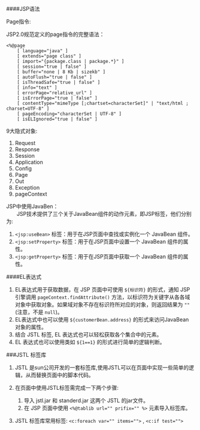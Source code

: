 ####JSP语法

Page指令:

JSP2.0规范定义的page指令的完整语法：<br/>
```
<%@page
	[ language="java" ]
	[ extends="page class" ]
	[ import="{package.class | package.*}" ]
	[ session="true | false" ]
	[ buffer="none | 8 Kb | sizekb" ]
	[ autoFlush="true | false" ]
	[ isThreadSafe="true | false" ]
	[ info="text" ]
	[ errorPage="relative_url" ]
	[ isErrorPage="true | false" ]
	[ contentType="mimeType [;chartset=characterSet]" | "text/html ; charset=UTF-8" ]
	[ pageEncoding="characterSet | UTF-8" ]
	[ isELIgnored="true | false" ]
```

9大隐式对象:

1. Request
2. Response
3. Session
4. Application
5. Config
6. Page
7. Out
8. Exception
9. pageContext

JSP中使用JavaBen：<br/>
　　JSP技术提供了三个关于JavaBean组件的动作元素，即JSP标签，他们分别为:

1. `<jsp:useBean>` 标签：用于在JSP页面中查找或实例化一个  JavaBean 组件。<br/>
2. `<jsp:setProperty>` 标签：用于在JSP页面中设置一个 JavaBean 组件的属性。<br/>
3. `<jsp:getProperty>` 标签：用于在JSP页面中获取一个 JavaBean 组件的属性。


####EL表达式
1. EL表达式用于获取数据，在 JSP 页面中可使用 `${标识符}` 的形式，通知 JSP 引擎调用 `pageContext.findAttribute()` 方法，以标识符为关键字从各各域对象中获取对象。如果域对象不存在标识符所对应的对象，则返回结果为 `""` (注意，不是 `null`)。
2. EL表达式中也可以使用 `${customerBean.address}` 的形式来访问JavaBean 对象的属性。
3. 结合 JSTL 标签, EL 表达式也可以轻松获取各个集合中的元素。
4. EL 表达式也可以使用类如 `${1==1}` 的形式进行简单的逻辑判断。


###JSTL 标签库
1. JSTL 是sun公司开发的一套标签库,使用JSTL可以在页面中实现一些简单的逻辑，从而替换页面中的脚本代码。
2. 在页面中使用JSTL标签需完成一下两个步骤:
   1. 导入 jstl.jar 和 standerd.jar 这两个 JSTL 的jar文件。
   2.  在 JSP 页面中使用 `<%@tablib url="" prifix="" %>` 元素导入标签库。

3. JSTL 标签库常用标签: `<c:foreach var="" items="">` , `<c:if test="">`

